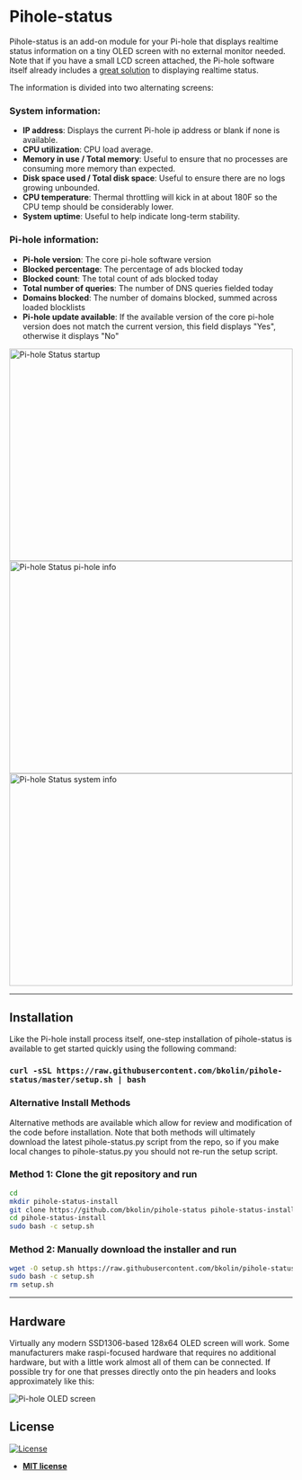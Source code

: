 # Pihole-status

Pihole-status is an add-on module for your Pi-hole that displays realtime status information on a tiny OLED screen with no external monitor needed. Note that if you have a small LCD screen attached, the Pi-hole software itself already includes a [great solution](https://docs.pi-hole.net/core/pihole-command/#chronometer) to displaying realtime status.

The information is divided into two alternating screens:

### System information:
- **IP address**: Displays the current Pi-hole ip address or blank if none is available.
- **CPU utilization**: CPU load average.
- **Memory in use / Total memory**: Useful to ensure that no processes are consuming more memory than expected.
- **Disk space used / Total disk space**: Useful to ensure there are no logs growing unbounded.
- **CPU temperature**: Thermal throttling will kick in at about 180F so the CPU temp should be considerably lower.
- **System uptime**: Useful to help indicate long-term stability.

### Pi-hole information:
- **Pi-hole version**: The core pi-hole software version
- **Blocked percentage**: The percentage of ads blocked today
- **Blocked count**: The total count of ads blocked today
- **Total number of queries**: The number of DNS queries fielded today
- **Domains blocked**: The number of domains blocked, summed across loaded blocklists
- **Pi-hole update available**: If the available version of the core pi-hole version does not match the current version, this field displays "Yes", otherwise it displays "No"

<div>
  <img src="https://github.com/bkolin/pihole-status/blob/master/startup.jpg?raw=true" alt="Pi-hole Status startup" width="504" height="378" />
  <img src="https://github.com/bkolin/pihole-status/blob/master/pihole-info.jpg?raw=true" alt="Pi-hole Status pi-hole info" width="504" height="378" />
  <img src="https://github.com/bkolin/pihole-status/blob/master/system-info.jpg?raw=true" alt="Pi-hole Status system info" width="504" height="378" />
</div>

---

## Installation

Like the Pi-hole install process itself, one-step installation of pihole-status is available to get started quickly using the following command:

### `curl -sSL https://raw.githubusercontent.com/bkolin/pihole-status/master/setup.sh | bash`

### Alternative Install Methods

Alternative methods are available which allow for review and modification of the code before installation. Note that both methods will ultimately download the latest pihole-status.py script from the repo, so if you make local changes to pihole-status.py you should not re-run the setup script.

### Method 1: Clone the git repository and run

```bash
cd
mkdir pihole-status-install
git clone https://github.com/bkolin/pihole-status pihole-status-install
cd pihole-status-install
sudo bash -c setup.sh
```

### Method 2: Manually download the installer and run

```bash
wget -O setup.sh https://raw.githubusercontent.com/bkolin/pihole-status/master/setup.sh
sudo bash -c setup.sh
rm setup.sh
```
---

## Hardware
Virtually any modern SSD1306-based 128x64 OLED screen will work. Some manufacturers make raspi-focused hardware that requires no additional hardware, but with a little work almost all of them can be connected. If possible try for one that presses directly onto the pin headers and looks approximately like this:

<img src="https://github.com/bkolin/pihole-status/blob/master/pi-oled.png?raw=true" alt="Pi-hole OLED screen" />

## License

[![License](http://img.shields.io/:license-mit-blue.svg?style=flat-square)](http://badges.mit-license.org)

- **[MIT license](http://opensource.org/licenses/mit-license.php)**
